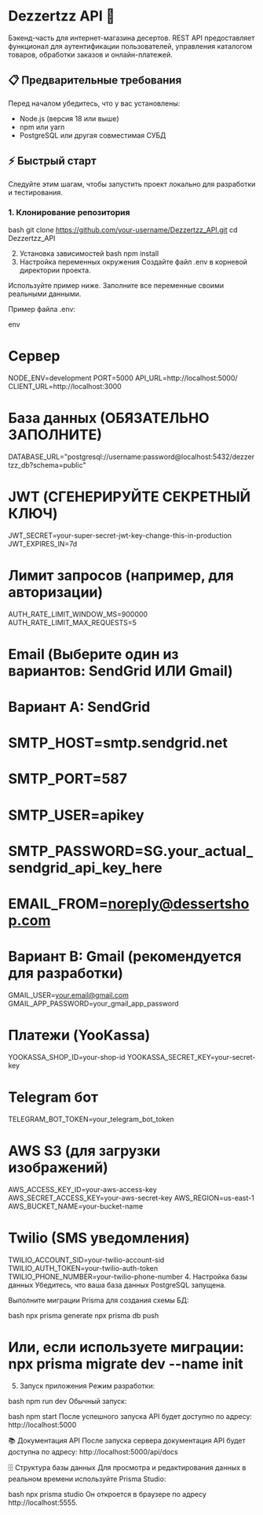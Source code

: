 # Dezzertzz API 🍰

Бэкенд-часть для интернет-магазина десертов. REST API предоставляет функционал для аутентификации пользователей, управления каталогом товаров, обработки заказов и онлайн-платежей.

## 📋 Предварительные требования

Перед началом убедитесь, что у вас установлены:

- Node.js (версия 18 или выше)
- npm или yarn
- PostgreSQL или другая совместимая СУБД

## ⚡ Быстрый старт

Следуйте этим шагам, чтобы запустить проект локально для разработки и тестирования.

### 1. Клонирование репозитория

bash
git clone https://github.com/your-username/Dezzertzz_API.git
cd Dezzertzz_API

2. Установка зависимостей
bash
npm install
3. Настройка переменных окружения
Создайте файл .env в корневой директории проекта.

Используйте пример ниже. Заполните все переменные своими реальными данными.

Пример файла .env:

env
# Сервер
NODE_ENV=development
PORT=5000
API_URL=http://localhost:5000/
CLIENT_URL=http://localhost:3000

# База данных (ОБЯЗАТЕЛЬНО ЗАПОЛНИТЕ)
DATABASE_URL="postgresql://username:password@localhost:5432/dezzertzz_db?schema=public"

# JWT (СГЕНЕРИРУЙТЕ СЕКРЕТНЫЙ КЛЮЧ)
JWT_SECRET=your-super-secret-jwt-key-change-this-in-production
JWT_EXPIRES_IN=7d

# Лимит запросов (например, для авторизации)
AUTH_RATE_LIMIT_WINDOW_MS=900000
AUTH_RATE_LIMIT_MAX_REQUESTS=5

# Email (Выберите один из вариантов: SendGrid ИЛИ Gmail)

# Вариант A: SendGrid
# SMTP_HOST=smtp.sendgrid.net
# SMTP_PORT=587
# SMTP_USER=apikey
# SMTP_PASSWORD=SG.your_actual_sendgrid_api_key_here
# EMAIL_FROM=noreply@dessertshop.com

# Вариант B: Gmail (рекомендуется для разработки)
GMAIL_USER=your.email@gmail.com
GMAIL_APP_PASSWORD=your_gmail_app_password

# Платежи (YooKassa)
YOOKASSA_SHOP_ID=your-shop-id
YOOKASSA_SECRET_KEY=your-secret-key

# Telegram бот
TELEGRAM_BOT_TOKEN=your_telegram_bot_token

# AWS S3 (для загрузки изображений)
AWS_ACCESS_KEY_ID=your-aws-access-key
AWS_SECRET_ACCESS_KEY=your-aws-secret-key
AWS_REGION=us-east-1
AWS_BUCKET_NAME=your-bucket-name

# Twilio (SMS уведомления)
TWILIO_ACCOUNT_SID=your-twilio-account-sid
TWILIO_AUTH_TOKEN=your-twilio-auth-token
TWILIO_PHONE_NUMBER=your-twilio-phone-number
4. Настройка базы данных
Убедитесь, что ваша база данных PostgreSQL запущена.

Выполните миграции Prisma для создания схемы БД:

bash
npx prisma generate
npx prisma db push
# Или, если используете миграции: npx prisma migrate dev --name init
5. Запуск приложения
Режим разработки:

bash
npm run dev
Обычный запуск:

bash
npm start
После успешного запуска API будет доступно по адресу: http://localhost:5000

📚 Документация API
После запуска сервера документация API будет доступна по адресу:
http://localhost:5000/api/docs

🗄️ Структура базы данных
Для просмотра и редактирования данных в реальном времени используйте Prisma Studio:

bash
npx prisma studio
Он откроется в браузере по адресу http://localhost:5555.
